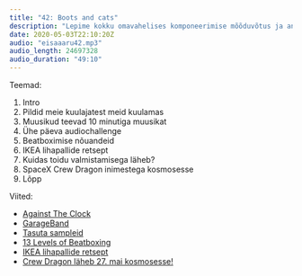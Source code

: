 ```yaml
---
title: "42: Boots and cats"
description: "Lepime kokku omavahelises komponeerimise mõõduvõtus ja anname nõu noortele beatboxeritele."
date: 2020-05-03T22:10:20Z
audio: "eisaaaru42.mp3"
audio_length: 24697328
audio_duration: "49:10"
---
```

Teemad:

  1. Intro
  2. Pildid meie kuulajatest meid kuulamas
  3. Muusikud teevad 10 minutiga muusikat
  4. Ühe päeva audiochallenge
  5. Beatboximise nõuandeid
  6. IKEA lihapallide retsept
  7. Kuidas toidu valmistamisega läheb?
  8. SpaceX Crew Dragon inimestega kosmosesse
  9. Lõpp

Viited:

*   [Against The Clock](https://www.youtube.com/playlist?list=PLg5ScSqSDXsvXVvNqW42AjfOmPjIupYZH)
*   [GarageBand](https://www.apple.com/mac/garageband/)
*   [Tasuta sampleid](https://www.theverge.com/2020/3/26/21195631/free-music-apps-plugins-sample-packs-fender-avid-moog-korg-roland-coronavirus)
*   [13 Levels of Beatboxing](https://www.youtube.com/watch?v=Efk_z9kg2MU)
*   [IKEA lihapallide retsept](https://kottke.org/20/04/the-official-recipe-for-ikea-meatballs)
*   [Crew Dragon läheb 27. mai kosmosesse!](https://www.theverge.com/2020/4/23/21233475/nasa-spacex-crew-dragon-falcon-9-florida-no-travel)
